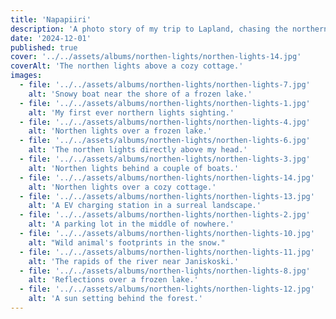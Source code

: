 ```yaml
---
title: 'Napapiiri'
description: 'A photo story of my trip to Lapland, chasing the northern lights.'
date: '2024-12-01'
published: true
cover: '../../assets/albums/northen-lights/northen-lights-14.jpg'
coverAlt: 'The northen lights above a cozy cottage.'
images:
  - file: '../../assets/albums/northen-lights/northen-lights-7.jpg'
    alt: 'Snowy boat near the shore of a frozen lake.'
  - file: '../../assets/albums/northen-lights/northen-lights-1.jpg'
    alt: 'My first ever northern lights sighting.'
  - file: '../../assets/albums/northen-lights/northen-lights-4.jpg'
    alt: 'Northen lights over a frozen lake.'
  - file: '../../assets/albums/northen-lights/northen-lights-6.jpg'
    alt: 'The northen lights directly above my head.'
  - file: '../../assets/albums/northen-lights/northen-lights-3.jpg'
    alt: 'Northen lights behind a couple of boats.'
  - file: '../../assets/albums/northen-lights/northen-lights-14.jpg'
    alt: 'Northen lights over a cozy cottage.'
  - file: '../../assets/albums/northen-lights/northen-lights-13.jpg'
    alt: 'A EV charging station in a surreal landscape.'
  - file: '../../assets/albums/northen-lights/northen-lights-2.jpg'
    alt: 'A parking lot in the middle of nowhere.'
  - file: '../../assets/albums/northen-lights/northen-lights-10.jpg'
    alt: "Wild animal's footprints in the snow."
  - file: '../../assets/albums/northen-lights/northen-lights-11.jpg'
    alt: 'The rapids of the river near Janiskoski.'
  - file: '../../assets/albums/northen-lights/northen-lights-8.jpg'
    alt: 'Reflections over a frozen lake.'
  - file: '../../assets/albums/northen-lights/northen-lights-12.jpg'
    alt: 'A sun setting behind the forest.'
---
```

